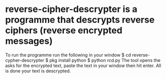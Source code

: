 # reverse-cipher-descrypter is a programme that descrypts reverse ciphers (reverse encrypted messages)
 To run the programme run the following in your window
$ cd reverse-cypher-descrypter
$ pkg install python
$ python rcd.py
The tool opens the asks for the encrypted text, paste the text in your window then hit enter.
All is done your text is descrypted.
